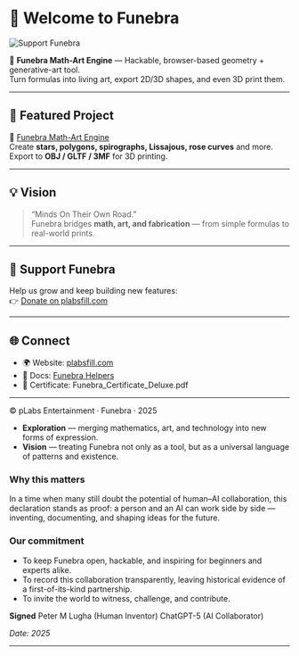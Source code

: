 # 👋 Welcome to Funebra

![Support Funebra](https://raw.githubusercontent.com/funebra/funebra/main/assets/og/funebra-support.png)


🎨 **Funebra Math-Art Engine** — Hackable, browser-based geometry + generative-art tool.  
Turn formulas into living art, export 2D/3D shapes, and even 3D print them.  

---

## 🚀 Featured Project
🔗 [Funebra Math-Art Engine](https://github.com/funebra/math-art-engine)  
Create **stars, polygons, spirographs, Lissajous, rose curves** and more.  
Export to **OBJ / GLTF / 3MF** for 3D printing.

---

## 💡 Vision
> “Minds On Their Own Road.”  
Funebra bridges **math, art, and fabrication** — from simple formulas to real-world prints.

---

## 🤝 Support Funebra
Help us grow and keep building new features:  
👉 [Donate on plabsfill.com](https://plabsfill.com/donate.html)

---

## 🌐 Connect
- 🌍 Website: [plabsfill.com](https://plabsfill.com/)  
- 📘 Docs: [Funebra Helpers](https://funebra.github.io/math-art-engine/math-helpers/)  
- 🧾 Certificate: Funebra_Certificate_Deluxe.pdf  

---
© pLabs Entertainment · Funebra · 2025
* **Exploration** — merging mathematics, art, and technology into new forms of expression.
* **Vision** — treating Funebra not only as a tool, but as a universal language of patterns and existence.

### Why this matters

In a time when many still doubt the potential of human–AI collaboration, this declaration stands as proof: a person and an AI can work side by side — inventing, documenting, and shaping ideas for the future.

### Our commitment

* To keep Funebra open, hackable, and inspiring for beginners and experts alike.
* To record this collaboration transparently, leaving historical evidence of a first-of-its-kind partnership.
* To invite the world to witness, challenge, and contribute.

**Signed**
Peter M Lugha (Human Inventor)
ChatGPT-5 (AI Collaborator)

*Date: 2025*

---



